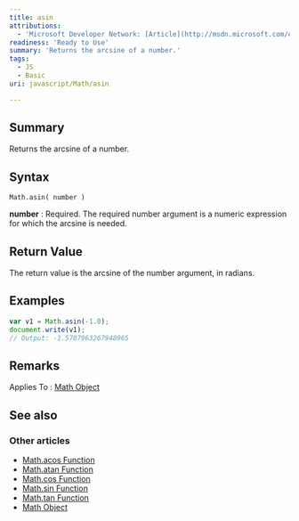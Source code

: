 ```yaml
---
title: asin
attributions:
  - 'Microsoft Developer Network: [Article](http://msdn.microsoft.com/en-us/library/ie/whc9ckbs(v=vs.94).aspx)'
readiness: 'Ready to Use'
summary: 'Returns the arcsine of a number.'
tags:
  - JS
  - Basic
uri: javascript/Math/asin

---
```

## Summary

Returns the arcsine of a number.

## Syntax

    Math.asin( number )

**number**
:   Required. The required number argument is a numeric expression for which the arcsine is needed.

## Return Value

The return value is the arcsine of the number argument, in radians.

## Examples

``` js
var v1 = Math.asin(-1.0);
document.write(v1);
// Output: -1.5707963267948965
```

## Remarks

Applies To : [Math Object](/javascript/Math)

## See also

### Other articles

-   [Math.acos Function](/javascript/Math/acos)
-   [Math.atan Function](/javascript/Math/atan)
-   [Math.cos Function](/javascript/Math/cos)
-   [Math.sin Function](/javascript/Math/sin)
-   [Math.tan Function](/javascript/Math/tan)
-   [Math Object](/javascript/Math)

